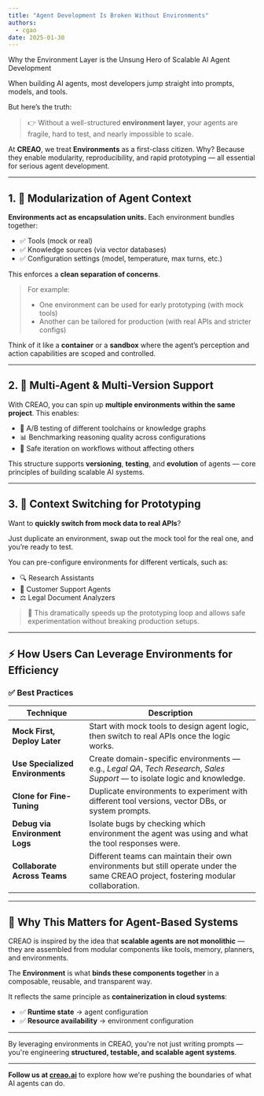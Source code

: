 ```yaml
---
title: "Agent Development Is Broken Without Environments"
authors:
  - cgao
date: 2025-01-30
---
```


Why the Environment Layer is the Unsung Hero of Scalable AI Agent Development

When building AI agents, most developers jump straight into prompts, models, and tools.

But here’s the truth:

> 👉 Without a well-structured **environment layer**, your agents are fragile, hard to test, and nearly impossible to scale.

At **CREAO**, we treat **Environments** as a first-class citizen. Why? Because they enable modularity, reproducibility, and rapid prototyping — all essential for serious agent development.

  <!-- truncate -->
---

## 1. 🔧 Modularization of Agent Context

**Environments act as encapsulation units.** Each environment bundles together:

- ✅ Tools (mock or real)
- ✅ Knowledge sources (via vector databases)
- ✅ Configuration settings (model, temperature, max turns, etc.)

This enforces a **clean separation of concerns**.

> For example:  
> - One environment can be used for early prototyping (with mock tools)  
> - Another can be tailored for production (with real APIs and stricter configs)

Think of it like a **container** or a **sandbox** where the agent’s perception and action capabilities are scoped and controlled.

---

## 2. 🧠 Multi-Agent & Multi-Version Support

With CREAO, you can spin up **multiple environments within the same project**. This enables:

- 🔄 A/B testing of different toolchains or knowledge graphs  
- 📊 Benchmarking reasoning quality across configurations  
- 🚀 Safe iteration on workflows without affecting others

This structure supports **versioning**, **testing**, and **evolution** of agents — core principles of building scalable AI systems.

---

## 3. 🔄 Context Switching for Prototyping

Want to **quickly switch from mock data to real APIs**?

Just duplicate an environment, swap out the mock tool for the real one, and you’re ready to test.

You can pre-configure environments for different verticals, such as:

- 🔍 Research Assistants  
- 💬 Customer Support Agents  
- ⚖️ Legal Document Analyzers  

> 🧪 This dramatically speeds up the prototyping loop and allows safe experimentation without breaking production setups.

---

## ⚡️ How Users Can Leverage Environments for Efficiency

### ✅ Best Practices

| Technique                  | Description                                                                 |
|---------------------------|-----------------------------------------------------------------------------|
| **Mock First, Deploy Later** | Start with mock tools to design agent logic, then switch to real APIs once the logic works. |
| **Use Specialized Environments** | Create domain-specific environments — e.g., *Legal QA*, *Tech Research*, *Sales Support* — to isolate logic and knowledge. |
| **Clone for Fine-Tuning** | Duplicate environments to experiment with different tool versions, vector DBs, or system prompts. |
| **Debug via Environment Logs** | Isolate bugs by checking which environment the agent was using and what the tool responses were. |
| **Collaborate Across Teams** | Different teams can maintain their own environments but still operate under the same CREAO project, fostering modular collaboration. |

---

## 🧠 Why This Matters for Agent-Based Systems

CREAO is inspired by the idea that **scalable agents are not monolithic** — they are assembled from modular components like tools, memory, planners, and environments.

The **Environment** is what **binds these components together** in a composable, reusable, and transparent way.

It reflects the same principle as **containerization in cloud systems**:
- ✅ **Runtime state** → agent configuration
- ✅ **Resource availability** → environment configuration

---

By leveraging environments in CREAO, you're not just writing prompts — you're engineering **structured, testable, and scalable agent systems**.

---

**Follow us at [creao.ai](https://creao.ai)** to explore how we're pushing the boundaries of what AI agents can do.


